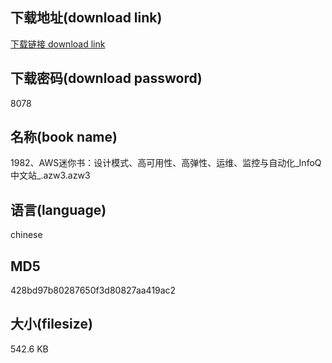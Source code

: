 ## 下载地址(download link)
[下载链接 download link](https://voluble-croquembouche-d321dc.netlify.app/?s=1982%E3%80%81AWS%E8%BF%B7%E4%BD%A0%E4%B9%A6%EF%BC%9A%E8%AE%BE%E8%AE%A1%E6%A8%A1%E5%BC%8F%E3%80%81%E9%AB%98%E5%8F%AF%E7%94%A8%E6%80%A7%E3%80%81%E9%AB%98%E5%BC%B9%E6%80%A7%E3%80%81%E8%BF%90%E7%BB%B4%E3%80%81%E7%9B%91%E6%8E%A7%E4%B8%8E%E8%87%AA%E5%8A%A8%E5%8C%96_InfoQ%E4%B8%AD%E6%96%87%E7%AB%99_.azw3)

## 下载密码(download password)
8078

## 名称(book name)
1982、AWS迷你书：设计模式、高可用性、高弹性、运维、监控与自动化_InfoQ中文站_.azw3.azw3

## 语言(language)
chinese

## MD5
428bd97b80287650f3d80827aa419ac2

## 大小(filesize)
542.6 KB
